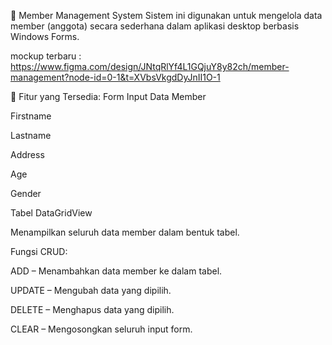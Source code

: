 👥 Member Management System
Sistem ini digunakan untuk mengelola data member (anggota) secara sederhana dalam aplikasi desktop berbasis Windows Forms.

mockup terbaru : https://www.figma.com/design/JNtqRlYf4L1GQjuY8y82ch/member-management?node-id=0-1&t=XVbsVkgdDyJnII1O-1


🧩 Fitur yang Tersedia:
Form Input Data Member

Firstname

Lastname

Address

Age

Gender

Tabel DataGridView

Menampilkan seluruh data member dalam bentuk tabel.

Fungsi CRUD:

ADD – Menambahkan data member ke dalam tabel.

UPDATE – Mengubah data yang dipilih.

DELETE – Menghapus data yang dipilih.

CLEAR – Mengosongkan seluruh input form.

